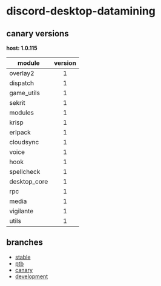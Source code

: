 # discord-desktop-datamining

## canary versions

**host: 1.0.115**

| module | version |
| ------ | :-----: |
| overlay2 | 1 |
| dispatch | 1 |
| game_utils | 1 |
| sekrit | 1 |
| modules | 1 |
| krisp | 1 |
| erlpack | 1 |
| cloudsync | 1 |
| voice | 1 |
| hook | 1 |
| spellcheck | 1 |
| desktop_core | 1 |
| rpc | 1 |
| media | 1 |
| vigilante | 1 |
| utils | 1 |

## branches

- [stable](https://github.com/OpenAsar/discord-desktop-datamining/tree/stable)
- [ptb](https://github.com/OpenAsar/discord-desktop-datamining/tree/ptb)
- [canary](https://github.com/OpenAsar/discord-desktop-datamining/tree/canary)
- [development](https://github.com/OpenAsar/discord-desktop-datamining/tree/development)